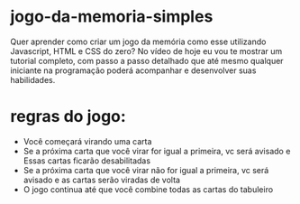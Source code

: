 # jogo-da-memoria-simples
Quer aprender como criar um jogo da memória como esse utilizando Javascript, HTML e CSS  do zero?   No vídeo de hoje eu vou te mostrar um tutorial completo, com passo a passo detalhado que até mesmo qualquer iniciante na programação poderá acompanhar e desenvolver suas habilidades. 
# regras do jogo:
- Você começará virando uma carta
- Se a próxima carta que você virar for igual a primeira, vc será avisado e Essas cartas ficarão desabilitadas
- Se a próxima carta que você virar não for igual a primeira, vc será avisado e as cartas serão viradas de volta
- O jogo continua até que você combine todas as cartas do tabuleiro

